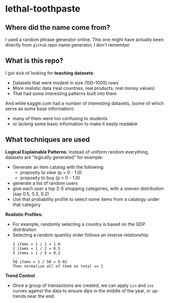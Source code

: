 # lethal-toothpaste

## Where did the name come from?

I used a random phrase generator online. This one might have actually been directly from `github` repo name generator, I don't remember

## What is this repo?

I got sick of looking for **teaching datasets**:

- Datasets that were modest in size (100-1000) rows
- More realistic data (real countries, real products, real money values)
- That had some interesting patterns built into them

And while kaggle.com had a number of interesting datasets, (some of which serve as some base information):

- many of them were too confusing to students
- or lacking some basic information to make it easily readable

## What techniques are used

**Logical Explainable Patterns:** Instead of uniform random everything, datasets are "logically generated" for example:

- Generate an item catalog with the following:
    - proposity to view (p = 0 - 1.0)
    - proposity to buy (p = 0 - 1.0)
- generate a list of random users
- give each user a top 2-5 shopping categories, with a uneven distribution (say 0.5, 0.3, 0.2)
- Use that probability profile to select some items from a catalogy under that category

**Realistic Profiles:**

- For example, randomly selecting a country is based on the GDP distribution
- Selecting a random quantity order follows an inverse relationship:
    ```
    1 items = 1 / 1 = 1.0
    2 items = 1 / 2 = 0.5
    5 items = 1 / 5 = 0.2
    ...
    50 items = 1 / 50 = 0.02
    Then normalize all of them so total == 1
    ```

**Trend Control**

- Once a group of transactions are created, we can apply `sin` and `cos` curves against the data to ensure dips in the middle of the year, or up-trends near the end.

